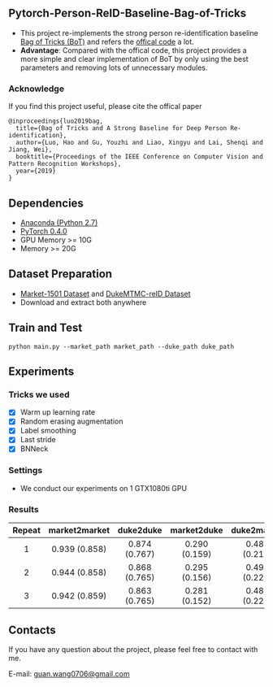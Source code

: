 ## Pytorch-Person-ReID-Baseline-Bag-of-Tricks
* This project re-implements the strong person re-identification baseline [Bag of Tricks (BoT)](https://arxiv.org/abs/1903.07071) and refers the [offical code](https://github.com/michuanhaohao/reid-strong-baseline) a lot.
* **Advantage**: Compared with the offical code, this project provides a more simple and clear implementation of BoT by only using the best parameters and removing lots of unnecessary modules.


### Acknowledge
If you find this project useful, please cite the offical paper
```
@inproceedings{luo2019bag,
  title={Bag of Tricks and A Strong Baseline for Deep Person Re-identification},
  author={Luo, Hao and Gu, Youzhi and Liao, Xingyu and Lai, Shenqi and Jiang, Wei},
  booktitle={Proceedings of the IEEE Conference on Computer Vision and Pattern Recognition Workshops},
  year={2019}
}
```

## Dependencies
* [Anaconda (Python 2.7)](https://www.anaconda.com/download/)
* [PyTorch 0.4.0](http://pytorch.org/)
* GPU Memory >= 10G
* Memory >= 20G

## Dataset Preparation
* [Market-1501 Dataset](http://ww7.liangzheng.org/) and [DukeMTMC-reID Dataset](https://github.com/layumi/DukeMTMC-reID_evaluation)
* Download and extract both anywhere

## Train and Test
```
python main.py --market_path market_path --duke_path duke_path
```

## Experiments

### Tricks we used
* [x] Warm up learning rate
* [x] Random erasing augmentation
* [x] Label smoothing
* [x] Last stride
* [x] BNNeck

### Settings
* We conduct our experiments on 1 GTX1080ti GPU

### Results

| Repeat | market2market | duke2duke | market2duke | duke2market |
| :---:                             | :---: | :---: | :---: | :---: |
| 1 | 0.939 (0.858) | 0.874 (0.767) | 0.290 (0.159) | 0.486 (0.210) | 
| 2 | 0.944 (0.858) | 0.868 (0.765) | 0.295 (0.156) | 0.492 (0.223) |
| 3 | 0.942 (0.859) | 0.863 (0.765) | 0.281 (0.152) | 0.485 (0.221) |


## Contacts
If you have any question about the project, please feel free to contact with me.

E-mail: guan.wang0706@gmail.com
